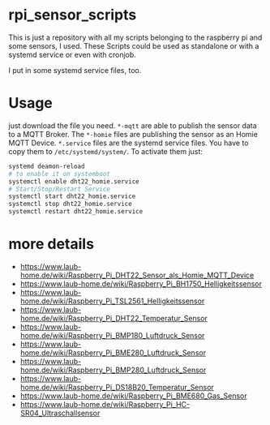 # rpi_sensor_scripts
This is just a repository with all my scripts belonging to the raspberry pi and some sensors, I used. These Scripts could be used as standalone or with a systemd service or even with cronjob.

I put in some systemd service files, too.

# Usage
just download the file you need. `*-mqtt` are able to publish the sensor data to a MQTT Broker. The `*-homie` files are publishing the sensor as an Homie MQTT Device. `*.service` files are the systemd service files. You have to copy them to `/etc/systemd/system/`. To activate them just:
```bash
systemd deamon-reload
# to enable it on systemboot
systemctl enable dht22_homie.service
# Start/Stop/Restart Service
systemctl start dht22_homie.service
systemctl stop dht22_homie.service
systemctl restart dht22_homie.service
```

# more details
* https://www.laub-home.de/wiki/Raspberry_Pi_DHT22_Sensor_als_Homie_MQTT_Device
* https://www.laub-home.de/wiki/Raspberry_Pi_BH1750_Helligkeitssensor
* https://www.laub-home.de/wiki/Raspberry_Pi_TSL2561_Helligkeitssensor
* https://www.laub-home.de/wiki/Raspberry_Pi_DHT22_Temperatur_Sensor
* https://www.laub-home.de/wiki/Raspberry_Pi_BMP180_Luftdruck_Sensor
* https://www.laub-home.de/wiki/Raspberry_Pi_BME280_Luftdruck_Sensor
* https://www.laub-home.de/wiki/Raspberry_Pi_BMP280_Luftdruck_Sensor
* https://www.laub-home.de/wiki/Raspberry_Pi_DS18B20_Temperatur_Sensor
* https://www.laub-home.de/wiki/Raspberry_Pi_BME680_Gas_Sensor
* https://www.laub-home.de/wiki/Raspberry_Pi_HC-SR04_Ultraschallsensor
